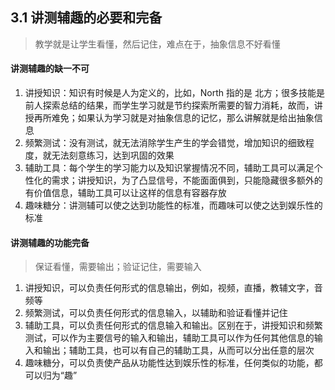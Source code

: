 ## 3.1 讲测辅趣的必要和完备

> 教学就是让学生看懂，然后记住，难点在于，抽象信息不好看懂

#### 讲测辅趣的缺一不可

1. 讲授知识：知识有时候是人为定义的，比如，North 指的是 北方；很多技能是前人探索总结的结果，而学生学习就是节约探索所需要的智力消耗，故而，讲授再所难免；如果认为学习就是对抽象信息的记忆，那么讲解就是给出抽象信息
1. 频繁测试：没有测试，就无法消除学生产生的学会错觉，增加知识的细致程度，就无法刻意练习，达到巩固的效果
1. 辅助工具：每个学生的学习能力以及知识掌握情况不同，辅助工具可以满足个性化的需求；讲授知识，为了凸显信号，不能面面俱到，只能隐藏很多额外的有价值信息，辅助工具可以让这样的信息有容器存放
1. 趣味糖分：讲测辅可以使之达到功能性的标准，而趣味可以使之达到娱乐性的标准

#### 讲测辅趣的功能完备

> 保证看懂，需要输出；验证记住，需要输入

1. 讲授知识，可以负责任何形式的信息输出，例如，视频，直播，教辅文字，音频等
1. 频繁测试，可以负责任何形式的信息输入，以辅助和验证看懂并记住
1. 辅助工具，可以负责任何形式的信息输入和输出。区别在于，讲授知识和频繁测试，可以作为主要信号的输入和输出，辅助工具可以作为任何其他信息的输入和输出；辅助工具，也可以有自己的辅助工具，从而可以分出任意的层次
1. 趣味糖分，可以负责使产品从功能性达到娱乐性的标准，任何类似的功能，都可以归为“趣”

